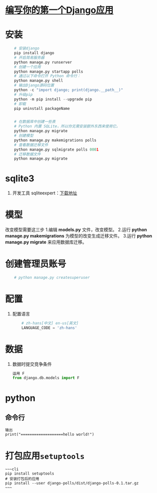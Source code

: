 # [编写你的第一个Django应用](https://docs.djangoproject.com/zh-hans/2.0/intro/tutorial01/#write-your-first-view)

# 安装
~~~python
    # 安装django
    pip install django
    # 开启简易服务器
    python manage.py runserver
    # 创建一个应用
    python manage.py startapp polls
    # 通过以下命令打开 Python 命令行：
    python manage.py shell
    # 输出Django源码位置
    python -c "import django; print(django.__path__)"
    # 升级pip
    python -m pip install --upgrade pip
    # 卸载
    pip uninstall packageName


    # 在数据库中创建一些表
    # Python 内置 SQLite，所以你无需安装额外东西来使用它。
    python manage.py migrate
    # 创建模型
    python manage.py makemigrations polls
    # 查看数据迁移文件
    python manage.py sqlmigrate polls 0001
    # 迁移数据文件
    python manage.py migrate


~~~


# sqlite3
1. 开发工具 sqliteexpert：[下载地址](http://www.sqliteexpert.com/download.html)


# 模型
改变模型需要这三步
1.编辑 __models.py__ 文件，改变模型。
2.运行 __python manage.py makemigrations__ 为模型的改变生成迁移文件。
3.运行 __python manage.py migrate__ 来应用数据库迁移。

# 创建管理员账号
~~~python
    # python manage.py createsuperuser
~~~


# 配置
1. 配置语言
    ~~~python
        # zh-hans[中文] en-us[英文]
        LANGUAGE_CODE = 'zh-hans'
    ~~~

# 数据
1. 数据时提交竞争条件
    ~~~python
    运用 F
    from django.db.models import F
    ~~~


# python 
## 命令行
    输出
    print("===================hello world!")


# 打包应用``setuptools``
    ~~~cli
    pip install setuptools
    # 安装打包后的应用
    pip install --user django-polls/dist/django-polls-0.1.tar.gz
    ~~~

